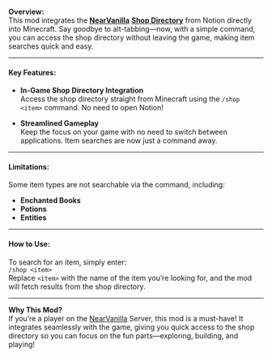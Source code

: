 **Overview:**  
This mod integrates the [**NearVanilla**](https://nearvanilla.com) [**Shop Directory**](https://www.notion.so/nearvanilla/a3b6de442bf14cd2b68e2f04d7b603b7) from Notion directly into Minecraft. Say goodbye to alt-tabbing—now, with a simple command, you can access the shop directory without leaving the game, making item searches quick and easy.

---

#### **Key Features:**

- **In-Game Shop Directory Integration**  
  Access the shop directory straight from Minecraft using the `/shop <item>` command. No need to open Notion!
  
- **Streamlined Gameplay**  
  Keep the focus on your game with no need to switch between applications. Item searches are now just a command away.

---

#### **Limitations:**

Some item types are not searchable via the command, including:  
  - **Enchanted Books**  
  - **Potions**  
  - **Entities**

---

#### **How to Use:**

To search for an item, simply enter:  
`/shop <item>`  
Replace `<item>` with the name of the item you’re looking for, and the mod will fetch results from the shop directory.

---

**Why This Mod?**  
If you’re a player on the [NearVanilla](https://nearvanilla.com) Server, this mod is a must-have! It integrates seamlessly with the game, giving you quick access to the shop directory so you can focus on the fun parts—exploring, building, and playing!
